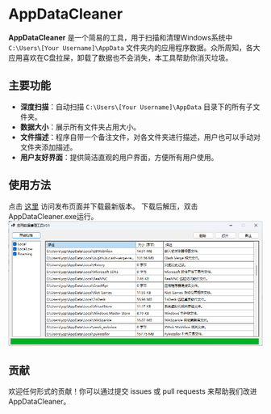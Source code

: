 # AppDataCleaner

**AppDataCleaner** 是一个简易的工具，用于扫描和清理Windows系统中 `C:\Users\[Your Username]\AppData` 文件夹内的应用程序数据。众所周知，各大应用喜欢在C盘拉屎，卸载了数据也不会消失，本工具帮助你消灭垃圾。

## 主要功能

- **深度扫描**：自动扫描 `C:\Users\[Your Username]\AppData` 目录下的所有子文件夹。
- **数据大小**：展示所有文件夹占用大小。
- **文件描述**：程序自带一个备注文件，对各文件夹进行描述，用户也可以手动对文件夹添加描述。
- **用户友好界面**：提供简洁直观的用户界面，方便所有用户使用。

## 使用方法
点击 [这里](https://github.com/Gwenep/AppDataCleaner/releases) 访问发布页面并下载最新版本。
下载后解压，双击AppDataCleaner.exe运行。
![app](https://github.com/Gwenep/AppDataCleaner/blob/main/img/app.png)



## 贡献
欢迎任何形式的贡献！你可以通过提交 issues 或 pull requests 来帮助我们改进 AppDataCleaner。
